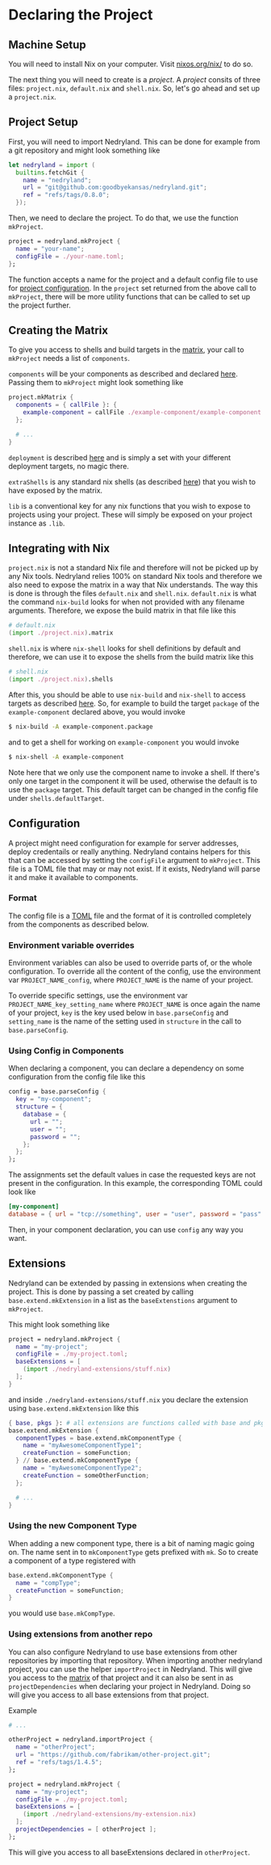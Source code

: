 # Declaring the Project

## Machine Setup
You will need to install Nix on your computer. Visit [nixos.org/nix/](https://nixos.org/nix/) to do so.

The next thing you will need to create is a _project_. A _project_ consits of three files:
`project.nix`, `default.nix` and `shell.nix`. So, let's go ahead and set up a `project.nix`.

## Project Setup

First, you will need to import Nedryland. This can be done for example from a git repository and
might look something like

```nix
let nedryland = import (
  builtins.fetchGit {
    name = "nedryland";
    url = "git@github.com:goodbyekansas/nedryland.git";
    ref = "refs/tags/0.8.0";
  });
```

Then, we need to declare the project. To do that, we use the function `mkProject`.

```nix
project = nedryland.mkProject {
  name = "your-name";
  configFile = ./your-name.toml;
};
```

The function accepts a name for the project and a default config file to use for [project
configuration](#configuration). In the `project` set returned from the above call to `mkProject`,
there will be more utility functions that can be called to set up the project further.

## Creating the Matrix

To give you access to shells and build targets in the [matrix](./concepts/matrix.md), your call to `mkProject`
needs a list of `components`.

`components` will be your components as described and declared [here](./components.md). Passing them
to `mkProject` might look something like

```nix
project.mkMatrix {
  components = { callFile }: {
    example-component = callFile ./example-component/example-component.nix {};
  };

  # ...
}
```

`deployment` is described [here](./deployment.md) and is simply a set with your different deployment
targets, no magic there.

`extraShells` is any standard nix shells (as described
[here](https://nixos.org/nix/manual/#sec-nix-shell)) that you wish to have exposed by the matrix.

`lib` is a conventional key for any nix functions that you wish to expose to projects using your
project. These will simply be exposed on your project instance as `.lib`.

## Integrating with Nix

`project.nix` is not a standard Nix file and therefore will not be picked up by any Nix tools.
Nedryland relies 100% on standard Nix tools and therefore we also need to expose the matrix in a way
that Nix understands. The way this is done is through the files `default.nix` and `shell.nix`.
`default.nix` is what the command `nix-build` looks for when not provided with any filename
arguments. Therefore, we expose the build matrix in that file like this

```nix
# default.nix
(import ./project.nix).matrix
```

`shell.nix` is where `nix-shell` looks for shell definitions by default and therefore, we can use it
to expose the shells from the build matrix like this

```nix
# shell.nix
(import ./project.nix).shells
```

After this, you should be able to use `nix-build` and `nix-shell` to access targets as described
[here](./concepts/matrix.md). So, for example to build the target `package` of the `example-component`
declared above, you would invoke

```sh
$ nix-build -A example-component.package
```

and to get a shell for working on `example-component` you would invoke

```sh
$ nix-shell -A example-component
```

Note here that we only use the component name to invoke a shell. If there's only one target in the
component it will be used, otherwise the default is to use the `package` target. This default target
can be changed in the config file under `shells.defaultTarget`.

## Configuration

A project might need configuration for example for server addresses, deploy credentails or really
anything. Nedryland contains helpers for this that can be accessed by setting the `configFile`
argument to `mkProject`. This file is a TOML file that may or may not exist. If it exists, Nedryland
will parse it and make it available to components.

### Format

The config file is a [TOML](https://github.com/toml-lang/toml) file and the format of it is
controlled completely from the components as described below.

### Environment variable overrides

Environment variables can also be used to override parts of, or the whole configuration. To override
all the content of the config, use the environment var `PROJECT_NAME_config`, where `PROJECT_NAME`
is the name of your project.

To override specific settings, use the environment var `PROJECT_NAME_key_setting_name` where
`PROJECT_NAME` is once again the name of your project, `key` is the key used below in
`base.parseConfig` and `setting_name` is the name of the setting used in `structure` in the call to
`base.parseConfig`.

### Using Config in Components

When declaring a component, you can declare a dependency on some configuration from the config file
like this

```nix
config = base.parseConfig {
  key = "my-component";
  structure = {
    database = {
      url = "";
      user = "";
      password = "";
    };
  };
};
```

The assignments set the default values in case the requested keys are not present in the
configuration. In this example, the corresponding TOML could look like

```toml
[my-component]
database = { url = "tcp://something", user = "user", password = "pass" }
```

Then, in your component declaration, you can use `config` any way you want.

## Extensions

Nedryland can be extended by passing in extensions when creating the project. This is done by
passing a set created by calling `base.extend.mkExtension` in a list as the `baseExtenstions`
argument to `mkProject`.

This might look something like

```nix
project = nedryland.mkProject {
  name = "my-project";
  configFile = ./my-project.toml;
  baseExtensions = [
    (import ./nedryland-extensions/stuff.nix)
  ];
}
```

and inside `./nedryland-extensions/stuff.nix` you declare the extension using
`base.extend.mkExtension` like this

```nix
{ base, pkgs }: # all extensions are functions called with base and pkgs
base.extend.mkExtension {
  componentTypes = base.extend.mkComponentType {
    name = "myAwesomeComponentType1";
    createFunction = someFunction;
  } // base.extend.mkComponentType {
    name = "myAwesomeComponentType2";
    createFunction = someOtherFunction;
  };

  # ...
}
```

### Using the new Component Type

When adding a new component type, there is a bit of naming magic going on. The name sent in to
`mkComponentType` gets prefixed with `mk`. So to create a component of a type registered with

```nix
base.extend.mkComponentType {
  name = "compType";
  createFunction = someFunction;
}
```

you would use `base.mkCompType`.

### Using extensions from another repo

You can also configure Nedryland to use base extensions from other repositories by importing that
repository. When importing another nedryland project, you can use the helper `importProject` in
Nedryland. This will give you access to the [matrix](./concepts/matrix.md) of that project and it can
also be sent in as `projectDependencies` when declaring your project in Nedryland. Doing so will
give you access to all base extensions from that project.

Example

```nix
# ...

otherProject = nedryland.importProject {
  name = "otherProject";
  url = "https://github.com/fabrikam/other-project.git";
  ref = "refs/tags/1.4.5";
};

project = nedryland.mkProject {
  name = "my-project";
  configFile = ./my-project.toml;
  baseExtensions = [
    (import ./nedryland-extensions/my-extension.nix)
  ];
  projectDependencies = [ otherProject ];
};
```

This will give you access to all baseExtensions declared in `otherProject`.
